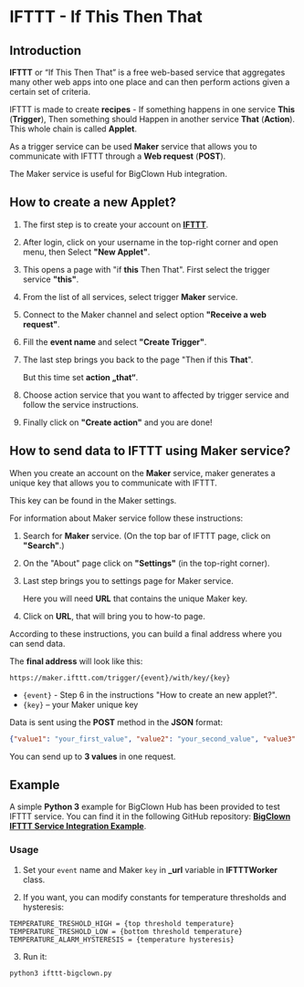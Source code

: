 # IFTTT - If This Then That

<!-- toc -->

## Introduction

**IFTTT** or “If This Then That” is a free web-based service that aggregates many other web apps into one place and can then perform actions given a certain set of criteria.

IFTTT is made to create **recipes** - If something happens in one service **This** (**Trigger**), Then something should Happen in another service **That** (**Action**).
This whole chain is called **Applet**.

As a trigger service can be used **Maker** service that allows you to communicate with IFTTT through a **Web request** (**POST**).

The Maker service is useful for BigClown Hub integration.


## How to create a new Applet?

1. The first step is to create your account on [**IFTTT**](https://ifttt.com).

2. After login, click on your username in the top-right corner and open menu, then Select **"New Applet"**.

3. This opens a page with "if **this** Then That". First select the trigger service **"this"**.

4. From the list of all services, select trigger **Maker** service.

5. Connect to the Maker channel and select option **"Receive a web request"**.

6. Fill the **event name** and select **"Create Trigger"**.

7. The last step brings you back to the page "Then if this **That**".

   But this time set **action „that“**.

8. Choose action service that you want to affected by trigger service and follow the service instructions.

9. Finally click on **"Create action"** and you are done!


## How to send data to IFTTT using Maker service?

When you create an account on the **Maker** service, maker generates a unique key that allows you to communicate with IFTTT.

This key can be found in the Maker settings.

For information about Maker service follow these instructions:

1. Search for **Maker** service. (On the top bar of IFTTT page, click on **"Search"**.)

2. On the "About" page click on **"Settings"** (in the top-right corner).

3. Last step brings you to settings page for Maker service.

   Here you will need **URL** that contains the unique Maker key.

4. Click on **URL**, that will bring you to how-to page.

According to these instructions, you can build a final address where you can send data.

The **final address** will look like this:

`https://maker.ifttt.com/trigger/{event}/with/key/{key}`

* `{event}` - Step 6 in the instructions "How to create an new applet?".
* `{key}` – your Maker unique key

Data is sent using the **POST** method in the **JSON** format:

```json
{"value1": "your_first_value", "value2": "your_second_value", "value3": "your_third_value"}
```

You can send up to **3 values** in one request.


## Example

A simple **Python 3** example for BigClown Hub has been provided to test IFTTT service.
You can find it in the following GitHub repository: [**BigClown IFTTT Service Integration Example**](https://github.com/bigclownlabs/bc-ifttt).


### Usage

1. Set your `event` name and Maker `key` in **_url** variable in **IFTTTWorker** class.

2. If you want, you can modify constants for temperature thresholds and hysteresis:

```python3
TEMPERATURE_TRESHOLD_HIGH = {top threshold temperature}
TEMPERATURE_TRESHOLD_LOW = {bottom threshold temperature}
TEMPERATURE_ALARM_HYSTERESIS = {temperature hysteresis}
```

3. Run it:

`python3 ifttt-bigclown.py`
